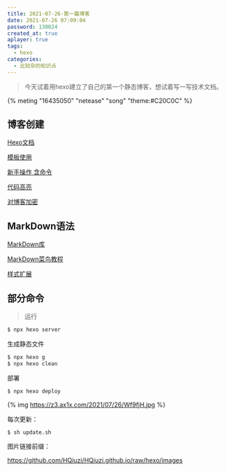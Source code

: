 ```yaml
---
title: 2021-07-26-第一篇博客
date: 2021-07-26 07:09:04
password: 130024
created_at: true
aplayer: true
tags:
  - hexo
categories:
  - 比较杂的知识点
---
```


> 今天试着用hexo建立了自己的第一个静态博客，想试着写一写技术文档。

{% meting "16435050" "netease" "song" "theme:#C20C0C" %}

<!-- more -->

## 博客创建

[Hexo文档](https://hexo.io/zh-cn/docs)

[模板使用](https://yun.yunyoujun.cn/guide/#%E5%BF%AB%E9%80%9F%E5%BC%80%E5%A7%8B)

[新手操作 含命令](https://www.yunyoujun.cn/share/how-to-build-your-site/)

[代码高亮](https://www.awesomes.cn/repo/PrismJS/prism)

[对博客加密](https://zhuanlan.zhihu.com/p/113235573)

## MarkDown语法

[MarkDown库](https://github.com/younghz/Markdown)

[MarkDown菜鸟教程](https://www.runoob.com/markdown/md-tutorial.html)

[样式扩展](https://www.yunyoujun.cn/yun/markdown.html)


## 部分命令
<div class="success">

> 运行

</div>


``` bash
$ npx hexo server
```

生成静态文件
``` bash
$ npx hexo g
$ npx hexo clean
```
部署
``` bash
$ npx hexo deploy
```
{% img https://z3.ax1x.com/2021/07/26/Wf9fjH.jpg %}



每次更新：

```bash
$ sh update.sh
```



图片链接前缀：

https://github.com/HQiuzi/HQiuzi.github.io/raw/hexo/images
